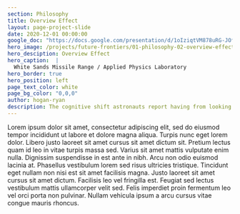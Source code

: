 ```yaml
---
section: Philosophy
title: Overview Effect
layout: page-project-slide
date: 2020-12-01 00:00:00
google_doc: "https://docs.google.com/presentation/d/1oIziqtVM878uRG-JOfrQNvGFsQWKP_S_W8cLkhQlXvA/edit#slide=id.g8e57ae87b5_8_0"
hero_image: /projects/future-frontiers/01-philosophy-02-overview-effect-01.jpg
hero_desciption: Overview Effect
hero_caption:  |
  White Sands Missile Range / Applied Physics Laboratory
hero_border: true
hero_position: left
page_text_color: white
page_bg_color: "0,0,0"
author: hogan-ryan
description: The cognitive shift astronauts report having from looking upon Earth from its orbit.
---
```

Lorem ipsum dolor sit amet, consectetur adipiscing elit, sed do eiusmod tempor incididunt ut labore et dolore magna aliqua. Turpis nunc eget lorem dolor. Libero justo laoreet sit amet cursus sit amet dictum sit. Pretium lectus quam id leo in vitae turpis massa sed. Varius sit amet mattis vulputate enim nulla. Dignissim suspendisse in est ante in nibh. Arcu non odio euismod lacinia at. Phasellus vestibulum lorem sed risus ultricies tristique. Tincidunt eget nullam non nisi est sit amet facilisis magna. Justo laoreet sit amet cursus sit amet dictum. Facilisis leo vel fringilla est. Feugiat sed lectus vestibulum mattis ullamcorper velit sed. Felis imperdiet proin fermentum leo vel orci porta non pulvinar. Nullam vehicula ipsum a arcu cursus vitae congue mauris rhoncus.

